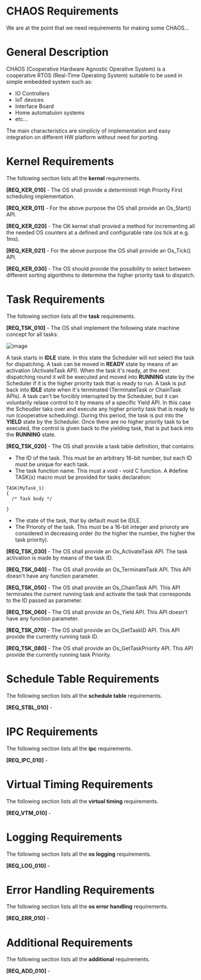 # CHAOS Requirements
We are at the point that we need requirements for making some CHAOS...

# General Description
CHAOS (Cooperative Hardware Agnostic Operative System) is a cooperative RTOS (Real-Time Operating System) suitable to be used in simple embedded system such as:

- IO Controllers
- IoT devices
- Interface Board
- Home automatuion systems
- etc...

The main characteristics are simpliciy of implementation and easy integration on different HW platform without need for porting.

# Kernel Requirements
The following section lists all the **kernel** requirements.

**[REQ_KER_010]** - The OS shall provide a deterministi High Priority First scheduling implementation.

**[REQ_KER_011]** - For the above purpose the OS shall provide an Os_Start() API.

**[REQ_KER_020]** - The OK kernel shall provied a method for incrementing all the needed OS counters at a defined and configurable rate (os tick at e.g. 1ms).

**[REQ_KER_021]** - For the above purpose the OS shall provide an Os_Tick() API.

**[REQ_KER_030]** - The OS should provide the possibility to select between different sorting algorithms to determine the higher priority task to dispatch.

# Task Requirements
The following section lists all the **task** requirements.

**[REQ_TSK_010]** - The OS shall implement the following state machine concept for all tasks:

![image](https://github.com/ffich/CHAOS/assets/59200746/b7b247b4-a6ea-47db-8b5b-581690bc1cb9)

A task starts in **IDLE** state. In this state the Scheduler will not select the task for dispatching. A task can be moved in **READY** state by means of an activation (ActivateTask API).
When the task it's ready, at the next dispatching round it will be executed and moved into **RUNNING** state by the Scheduler if it is the higher priority task that is ready to run.
A task is put back into **IDLE** state when it's terminated (TerminateTask or ChainTask APIs). A task can't be forcibly interrupted by the Scheduler, but it can voluntarily relase control to it by means of a specific Yield API. In this case the Scheudler taks over and execute any higher priority task that is ready to run (cooperative scheduling). During this period, the task is put into the **YIELD** state by the Scheduler. Once there are no higher priority task to be executed, the control is given back to the yielding task, that is put back into the **RUNNING** state.

**[REQ_TSK_020]** - The OS shall provide a task table definition, that contains:

- The ID of the task. This must be an arbitrary 16-bit number, but each ID must be unique for each task.
- The task function name. This must a void - void C function. A #define TASK(x) macro must be provided for tasks declaration:

```
TASK(MyTask_1)
{
  /* Task body */
  
}
```
- The state of the task, that by default must be IDLE.
- The Prioroty of the task. This must be a 16-bit integer and prioroty are considered in decreasing order (to the higher the number, the higher the task priority).

**[REQ_TSK_030]** - The OS shall provide an Os_ActivateTask API. The task activation is made by means of the task ID.

**[REQ_TSK_040]** - The OS shall provide an Os_TerminateTask API. This API doesn't have any function parameter.

**[REQ_TSK_050]** - The OS shall provide an Os_ChainTask API. This API terminates the current running task and activate the task that corresponds to the ID passed as parameter.

**[REQ_TSK_060]** - The OS shall provide an Os_Yield API. This API doesn't have any function parameter.

**[REQ_TSK_070]** - The OS shall provide an Os_GetTaskID API. This API provide the currently running task ID.

**[REQ_TSK_080]** - The OS shall provide an Os_GetTaskPriority API. This API provide the currently running task Priority.

# Schedule Table Requirements
The following section lists all the **schedule table** requirements.

**[REQ_STBL_010]** - 


# IPC Requirements
The following section lists all the **ipc** requirements.

**[REQ_IPC_010]** - 

# Virtual Timing Requirements
The following section lists all the **virtual timing** requirements.

**[REQ_VTM_010]** - 

# Logging Requirements
The following section lists all the **os logging** requirements.

**[REQ_LOG_010]** - 

# Error Handling Requirements
The following section lists all the **os error handling** requirements.

**[REQ_ERR_010]** - 

# Additional Requirements
The following section lists all the **additional** requirements.

**[REQ_ADD_010]** - 
